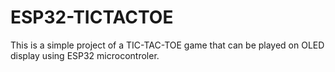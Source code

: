 # ESP32-TICTACTOE

This is a simple project of a TIC-TAC-TOE game that can be played on OLED display using ESP32 microcontroler.
